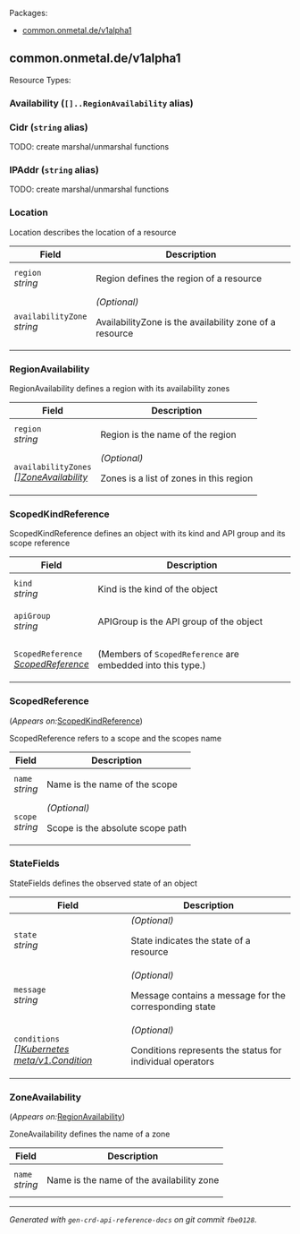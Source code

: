 <p>Packages:</p>
<ul>
<li>
<a href="#common.onmetal.de%2fv1alpha1">common.onmetal.de/v1alpha1</a>
</li>
</ul>
<h2 id="common.onmetal.de/v1alpha1">common.onmetal.de/v1alpha1</h2>
Resource Types:
<ul></ul>
<h3 id="common.onmetal.de/v1alpha1.Availability">Availability
(<code>[]..RegionAvailability</code> alias)</h3>
<div>
</div>
<h3 id="common.onmetal.de/v1alpha1.Cidr">Cidr
(<code>string</code> alias)</h3>
<div>
<p>TODO: create marshal/unmarshal functions</p>
</div>
<h3 id="common.onmetal.de/v1alpha1.IPAddr">IPAddr
(<code>string</code> alias)</h3>
<div>
<p>TODO: create marshal/unmarshal functions</p>
</div>
<h3 id="common.onmetal.de/v1alpha1.Location">Location
</h3>
<div>
<p>Location describes the location of a resource</p>
</div>
<table>
<thead>
<tr>
<th>Field</th>
<th>Description</th>
</tr>
</thead>
<tbody>
<tr>
<td>
<code>region</code><br/>
<em>
string
</em>
</td>
<td>
<p>Region defines the region of a resource</p>
</td>
</tr>
<tr>
<td>
<code>availabilityZone</code><br/>
<em>
string
</em>
</td>
<td>
<em>(Optional)</em>
<p>AvailabilityZone is the availability zone of a resource</p>
</td>
</tr>
</tbody>
</table>
<h3 id="common.onmetal.de/v1alpha1.RegionAvailability">RegionAvailability
</h3>
<div>
<p>RegionAvailability defines a region with its availability zones</p>
</div>
<table>
<thead>
<tr>
<th>Field</th>
<th>Description</th>
</tr>
</thead>
<tbody>
<tr>
<td>
<code>region</code><br/>
<em>
string
</em>
</td>
<td>
<p>Region is the name of the region</p>
</td>
</tr>
<tr>
<td>
<code>availabilityZones</code><br/>
<em>
<a href="#common.onmetal.de/v1alpha1.ZoneAvailability">
[]ZoneAvailability
</a>
</em>
</td>
<td>
<em>(Optional)</em>
<p>Zones is a list of zones in this region</p>
</td>
</tr>
</tbody>
</table>
<h3 id="common.onmetal.de/v1alpha1.ScopedKindReference">ScopedKindReference
</h3>
<div>
<p>ScopedKindReference defines an object with its kind and API group and its scope reference</p>
</div>
<table>
<thead>
<tr>
<th>Field</th>
<th>Description</th>
</tr>
</thead>
<tbody>
<tr>
<td>
<code>kind</code><br/>
<em>
string
</em>
</td>
<td>
<p>Kind is the kind of the object</p>
</td>
</tr>
<tr>
<td>
<code>apiGroup</code><br/>
<em>
string
</em>
</td>
<td>
<p>APIGroup is the API group of the object</p>
</td>
</tr>
<tr>
<td>
<code>ScopedReference</code><br/>
<em>
<a href="#common.onmetal.de/v1alpha1.ScopedReference">
ScopedReference
</a>
</em>
</td>
<td>
<p>
(Members of <code>ScopedReference</code> are embedded into this type.)
</p>
</td>
</tr>
</tbody>
</table>
<h3 id="common.onmetal.de/v1alpha1.ScopedReference">ScopedReference
</h3>
<p>
(<em>Appears on:</em><a href="#common.onmetal.de/v1alpha1.ScopedKindReference">ScopedKindReference</a>)
</p>
<div>
<p>ScopedReference refers to a scope and the scopes name</p>
</div>
<table>
<thead>
<tr>
<th>Field</th>
<th>Description</th>
</tr>
</thead>
<tbody>
<tr>
<td>
<code>name</code><br/>
<em>
string
</em>
</td>
<td>
<p>Name is the name of the scope</p>
</td>
</tr>
<tr>
<td>
<code>scope</code><br/>
<em>
string
</em>
</td>
<td>
<em>(Optional)</em>
<p>Scope is the absolute scope path</p>
</td>
</tr>
</tbody>
</table>
<h3 id="common.onmetal.de/v1alpha1.StateFields">StateFields
</h3>
<div>
<p>StateFields defines the observed state of an object</p>
</div>
<table>
<thead>
<tr>
<th>Field</th>
<th>Description</th>
</tr>
</thead>
<tbody>
<tr>
<td>
<code>state</code><br/>
<em>
string
</em>
</td>
<td>
<em>(Optional)</em>
<p>State indicates the state of a resource</p>
</td>
</tr>
<tr>
<td>
<code>message</code><br/>
<em>
string
</em>
</td>
<td>
<em>(Optional)</em>
<p>Message contains a message for the corresponding state</p>
</td>
</tr>
<tr>
<td>
<code>conditions</code><br/>
<em>
<a href="https://v1-21.docs.kubernetes.io/docs/reference/generated/kubernetes-api/v1.21/#condition-v1-meta">
[]Kubernetes meta/v1.Condition
</a>
</em>
</td>
<td>
<em>(Optional)</em>
<p>Conditions represents the status for individual operators</p>
</td>
</tr>
</tbody>
</table>
<h3 id="common.onmetal.de/v1alpha1.ZoneAvailability">ZoneAvailability
</h3>
<p>
(<em>Appears on:</em><a href="#common.onmetal.de/v1alpha1.RegionAvailability">RegionAvailability</a>)
</p>
<div>
<p>ZoneAvailability defines the name of a zone</p>
</div>
<table>
<thead>
<tr>
<th>Field</th>
<th>Description</th>
</tr>
</thead>
<tbody>
<tr>
<td>
<code>name</code><br/>
<em>
string
</em>
</td>
<td>
<p>Name is the name of the availability zone</p>
</td>
</tr>
</tbody>
</table>
<hr/>
<p><em>
Generated with <code>gen-crd-api-reference-docs</code>
on git commit <code>fbe0128</code>.
</em></p>
